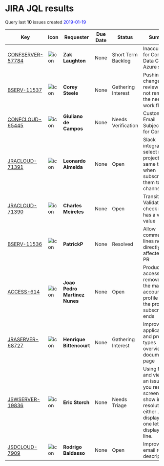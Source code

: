 # JIRA JQL results 
 Query last **10** issues created <span style = "color:blue" > 2019-01-19</span> 
 
| Key | Icon | Requester | Due Date | Status | Summary | 
| --- | --- | ---| --- | --- | --- | 
| [CONFSERVER-57784](https://jira.atlassian.com/browse/CONFSERVER-57784) | ![icon](https://jira.atlassian.com/secure/viewavatar?size=xsmall&avatarId=51493&avatarType=issuetype "Bug") | **Zak Laughton**| None | Short Term Backlog | Inaccurate link for Confluence Data Center Azure setup |
| [BSERV-11537](https://jira.atlassian.com/browse/BSERV-11537) | ![icon](https://jira.atlassian.com/secure/viewavatar?size=xsmall&avatarId=51505&avatarType=issuetype "Suggestion") | **Corey Steele**| None | Gathering Interest | Pushing changes to a review should not remove the needs work flag |
| [CONFCLOUD-65445](https://jira.atlassian.com/browse/CONFCLOUD-65445) | ![icon](https://jira.atlassian.com/secure/viewavatar?size=xsmall&avatarId=51505&avatarType=issuetype "Suggestion") | **Giuliano de Campos**| None | Needs Verification | Customize Email Subject/Prefix for Confluence |
| [JRACLOUD-71391](https://jira.atlassian.com/browse/JRACLOUD-71391) | ![icon](https://jira.atlassian.com/secure/viewavatar?size=xsmall&avatarId=51505&avatarType=issuetype "Suggestion") | **Leonardo Almeida**| None | Open | Slack integration: select multiple projects at the same time when subscribing them to channels |
| [JRACLOUD-71390](https://jira.atlassian.com/browse/JRACLOUD-71390) | ![icon](https://jira.atlassian.com/secure/viewavatar?size=xsmall&avatarId=51505&avatarType=issuetype "Suggestion") | **Charles Meireles**| None | Open | Transition Validator to check if a field has a valid value |
| [BSERV-11536](https://jira.atlassian.com/browse/BSERV-11536) | ![icon](https://jira.atlassian.com/secure/viewavatar?size=xsmall&avatarId=51505&avatarType=issuetype "Suggestion") | **PatrickP**| None | Resolved | Allow comments on lines not directly affected by a PR |
| [ACCESS-614](https://jira.atlassian.com/browse/ACCESS-614) | ![icon](https://jira.atlassian.com/secure/viewavatar?size=xsmall&avatarId=51493&avatarType=issuetype "Bug") | **Joao Pedro Martinez Nunes**| None | Open | Product access is not removed from the managed accounts' profile after the product subscription ends |
| [JRASERVER-68727](https://jira.atlassian.com/browse/JRASERVER-68727) | ![icon](https://jira.atlassian.com/secure/viewavatar?size=xsmall&avatarId=51505&avatarType=issuetype "Suggestion") | **Henrique Bittencourt**| None | Gathering Interest | Improve Jira applications and project types overview documentation page |
| [JSWSERVER-19836](https://jira.atlassian.com/browse/JSWSERVER-19836) | ![icon](https://jira.atlassian.com/secure/viewavatar?size=xsmall&avatarId=51493&avatarType=issuetype "Bug") | **Eric Storch**| None | Needs Triage | Using FireFox and viewing an issue when you resize the screen or show in high resolution either ... is displayed or one leter is displayed per line. |
| [JSDCLOUD-7909](https://jira.atlassian.com/browse/JSDCLOUD-7909) | ![icon](https://jira.atlassian.com/secure/viewavatar?size=xsmall&avatarId=51505&avatarType=issuetype "Suggestion") | **Rodrigo Baldasso**| None | Open | Improve the email request description |
